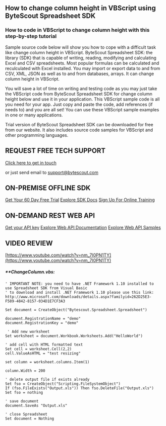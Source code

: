 ## How to change column height in VBScript using ByteScout Spreadsheet SDK

### How to code in VBScript to change column height with this step-by-step tutorial

Sample source code below will show you how to cope with a difficult task like change column height in VBScript. ByteScout Spreadsheet SDK: the library (SDK) that is capable of writing, reading, modifying and calculating Excel and CSV spreadsheets. Most popular formulas can be calculated and reculculated with Excel installed. You may import or export data to and from CSV, XML, JSON as well as to and from databases, arrays. It can change column height in VBScript.

You will save a lot of time on writing and testing code as you may just take the VBScript code from ByteScout Spreadsheet SDK for change column height below and use it in your application. This VBScript sample code is all you need for your app. Just copy and paste the code, add references (if needs to) and you are all set! You can use these VBScript sample examples in one or many applications.

Trial version of ByteScout Spreadsheet SDK can be downloaded for free from our website. It also includes source code samples for VBScript and other programming languages.

## REQUEST FREE TECH SUPPORT

[Click here to get in touch](https://bytescout.zendesk.com/hc/en-us/requests/new?subject=ByteScout%20Spreadsheet%20SDK%20Question)

or just send email to [support@bytescout.com](mailto:support@bytescout.com?subject=ByteScout%20Spreadsheet%20SDK%20Question) 

## ON-PREMISE OFFLINE SDK 

[Get Your 60 Day Free Trial](https://bytescout.com/download/web-installer?utm_source=github-readme)
[Explore SDK Docs](https://bytescout.com/documentation/index.html?utm_source=github-readme)
[Sign Up For Online Training](https://academy.bytescout.com/)


## ON-DEMAND REST WEB API

[Get your API key](https://pdf.co/documentation/api?utm_source=github-readme)
[Explore Web API Documentation](https://pdf.co/documentation/api?utm_source=github-readme)
[Explore Web API Samples](https://github.com/bytescout/ByteScout-SDK-SourceCode/tree/master/PDF.co%20Web%20API)

## VIDEO REVIEW

[https://www.youtube.com/watch?v=nm_7I0PN1TY](https://www.youtube.com/watch?v=nm_7I0PN1TY)




<!-- code block begin -->

##### ****ChangeColumn.vbs:**
    
```
' IMPORTANT NOTE: you need to have .NET Framework 1.10 installed to use Spreadsheet SDK from Visual Basic
' to download and install .NET Framework 1.10 please use this link: http://www.microsoft.com/downloads/details.aspx?familyid=262D25E3-F589-4842-8157-034D1E7CF3A3

Set document = CreateObject("Bytescout.Spreadsheet.Spreadsheet")

document.RegistrationName = "demo"
document.RegistrationKey = "demo"

 ' Add new worksheet
Set worksheet = document.Workbook.Worksheets.Add("HelloWorld")

' add cell with HTML formatted text
Set cell = worksheet.Cell(2,2)
cell.ValueAsHTML = "test resizing"

set column = worksheet.columns.Item(1)

column.Width = 200

' delete output file if exists already
Set fso = CreateObject("Scripting.FileSystemObject")
If (fso.FileExists("Output.xls")) Then fso.DeleteFile("Output.xls")
Set fso = nothing

' save document
document.SaveAs "Output.xls"

' close Spreadsheet
Set document = Nothing


```

<!-- code block end -->